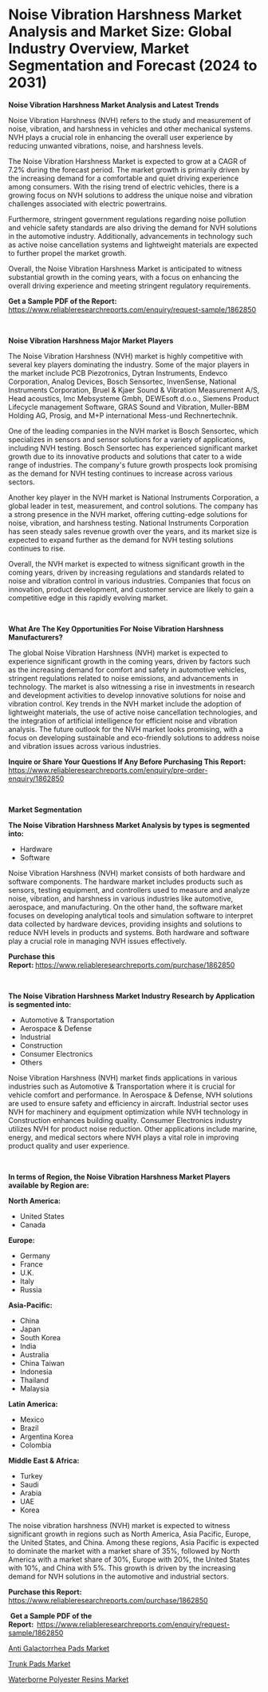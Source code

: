 <p><h1>Noise Vibration Harshness Market Analysis and Market Size: Global Industry Overview, Market Segmentation and Forecast (2024 to 2031)</h1></p><p><strong>Noise Vibration Harshness Market Analysis and Latest Trends</strong></p>
<p><p>Noise Vibration Harshness (NVH) refers to the study and measurement of noise, vibration, and harshness in vehicles and other mechanical systems. NVH plays a crucial role in enhancing the overall user experience by reducing unwanted vibrations, noise, and harshness levels.</p><p>The Noise Vibration Harshness Market is expected to grow at a CAGR of 7.2% during the forecast period. The market growth is primarily driven by the increasing demand for a comfortable and quiet driving experience among consumers. With the rising trend of electric vehicles, there is a growing focus on NVH solutions to address the unique noise and vibration challenges associated with electric powertrains.</p><p>Furthermore, stringent government regulations regarding noise pollution and vehicle safety standards are also driving the demand for NVH solutions in the automotive industry. Additionally, advancements in technology such as active noise cancellation systems and lightweight materials are expected to further propel the market growth.</p><p>Overall, the Noise Vibration Harshness Market is anticipated to witness substantial growth in the coming years, with a focus on enhancing the overall driving experience and meeting stringent regulatory requirements.</p></p>
<p><strong>Get a Sample PDF of the Report:&nbsp;</strong> <a href="https://www.reliableresearchreports.com/enquiry/request-sample/1862850">https://www.reliableresearchreports.com/enquiry/request-sample/1862850</a></p>
<p>&nbsp;</p>
<p><strong>Noise Vibration Harshness Major Market Players</strong></p>
<p><p>The Noise Vibration Harshness (NVH) market is highly competitive with several key players dominating the industry. Some of the major players in the market include PCB Piezotronics, Dytran Instruments, Endevco Corporation, Analog Devices, Bosch Sensortec, InvenSense, National Instruments Corporation, Bruel & Kjaer Sound & Vibration Measurement A/S, Head acoustics, Imc Mebsysteme Gmbh, DEWEsoft d.o.o., Siemens Product Lifecycle management Software, GRAS Sound and Vibration, Muller-BBM Holding AG, Prosig, and M+P international Mess-und Rechnertechnik.</p><p>One of the leading companies in the NVH market is Bosch Sensortec, which specializes in sensors and sensor solutions for a variety of applications, including NVH testing. Bosch Sensortec has experienced significant market growth due to its innovative products and solutions that cater to a wide range of industries. The company's future growth prospects look promising as the demand for NVH testing continues to increase across various sectors.</p><p>Another key player in the NVH market is National Instruments Corporation, a global leader in test, measurement, and control solutions. The company has a strong presence in the NVH market, offering cutting-edge solutions for noise, vibration, and harshness testing. National Instruments Corporation has seen steady sales revenue growth over the years, and its market size is expected to expand further as the demand for NVH testing solutions continues to rise.</p><p>Overall, the NVH market is expected to witness significant growth in the coming years, driven by increasing regulations and standards related to noise and vibration control in various industries. Companies that focus on innovation, product development, and customer service are likely to gain a competitive edge in this rapidly evolving market.</p></p>
<p>&nbsp;</p>
<p><strong>What Are The Key Opportunities For Noise Vibration Harshness Manufacturers?</strong></p>
<p><p>The global Noise Vibration Harshness (NVH) market is expected to experience significant growth in the coming years, driven by factors such as the increasing demand for comfort and safety in automotive vehicles, stringent regulations related to noise emissions, and advancements in technology. The market is also witnessing a rise in investments in research and development activities to develop innovative solutions for noise and vibration control. Key trends in the NVH market include the adoption of lightweight materials, the use of active noise cancellation technologies, and the integration of artificial intelligence for efficient noise and vibration analysis. The future outlook for the NVH market looks promising, with a focus on developing sustainable and eco-friendly solutions to address noise and vibration issues across various industries.</p></p>
<p><strong>Inquire or Share Your Questions If Any Before Purchasing This Report:</strong> <a href="https://www.reliableresearchreports.com/enquiry/pre-order-enquiry/1862850">https://www.reliableresearchreports.com/enquiry/pre-order-enquiry/1862850</a></p>
<p>&nbsp;</p>
<p><strong>Market Segmentation</strong></p>
<p><strong>The Noise Vibration Harshness Market Analysis by types is segmented into:</strong></p>
<p><ul><li>Hardware</li><li>Software</li></ul></p>
<p><p>Noise Vibration Harshness (NVH) market consists of both hardware and software components. The hardware market includes products such as sensors, testing equipment, and controllers used to measure and analyze noise, vibration, and harshness in various industries like automotive, aerospace, and manufacturing. On the other hand, the software market focuses on developing analytical tools and simulation software to interpret data collected by hardware devices, providing insights and solutions to reduce NVH levels in products and systems. Both hardware and software play a crucial role in managing NVH issues effectively.</p></p>
<p><strong>Purchase this Report:&nbsp;</strong><a href="https://www.reliableresearchreports.com/purchase/1862850">https://www.reliableresearchreports.com/purchase/1862850</a></p>
<p>&nbsp;</p>
<p><strong>The Noise Vibration Harshness Market Industry Research by Application is segmented into:</strong></p>
<p><ul><li>Automotive & Transportation</li><li>Aerospace & Defense</li><li>Industrial</li><li>Construction</li><li>Consumer Electronics</li><li>Others</li></ul></p>
<p><p>Noise Vibration Harshness (NVH) market finds applications in various industries such as Automotive & Transportation where it is crucial for vehicle comfort and performance. In Aerospace & Defense, NVH solutions are used to ensure safety and efficiency in aircraft. Industrial sector uses NVH for machinery and equipment optimization while NVH technology in Construction enhances building quality. Consumer Electronics industry utilizes NVH for product noise reduction. Other applications include marine, energy, and medical sectors where NVH plays a vital role in improving product quality and user experience.</p></p>
<p>&nbsp;</p>
<p><strong>In terms of Region, the Noise Vibration Harshness Market Players available by Region are:</strong></p>
<p>
    <p> <strong> North America: </strong>
        <ul>
            <li>United States</li>
            <li>Canada</li>
        </ul>
        </p> 
    <p> <strong> Europe: </strong>
        <ul>
            <li>Germany</li>
            <li>France</li>
            <li>U.K.</li>
            <li>Italy</li>
            <li>Russia</li>
        </ul>
        </p> 
    <p> <strong> Asia-Pacific: </strong>
        <ul>
            <li>China</li>
            <li>Japan</li>
            <li>South Korea</li>
            <li>India</li>
            <li>Australia</li>
            <li>China Taiwan</li>
            <li>Indonesia</li>
            <li>Thailand</li>
            <li>Malaysia</li>
        </ul>
        </p> 
    <p> <strong> Latin America: </strong>
        <ul>
            <li>Mexico</li>
            <li>Brazil</li>
            <li>Argentina Korea</li>
            <li>Colombia</li>
        </ul>
        </p> 
    <p> <strong> Middle East & Africa: </strong>
        <ul>
            <li>Turkey</li>
            <li>Saudi</li>
            <li>Arabia</li>
            <li>UAE</li>
            <li>Korea</li>
        </ul>
    </p>
    </p>
<p><p>The noise vibration harshness (NVH) market is expected to witness significant growth in regions such as North America, Asia Pacific, Europe, the United States, and China. Among these regions, Asia Pacific is expected to dominate the market with a market share of 35%, followed by North America with a market share of 30%, Europe with 20%, the United States with 10%, and China with 5%. This growth is driven by the increasing demand for NVH solutions in the automotive and industrial sectors.</p></p>
<p><strong>Purchase this Report: </strong><a href="https://www.reliableresearchreports.com/purchase/1862850">https://www.reliableresearchreports.com/purchase/1862850</a></p>
<p>&nbsp;<strong>Get a Sample PDF of the Report:&nbsp;&nbsp;</strong><a href="https://www.reliableresearchreports.com/enquiry/request-sample/1862850">https://www.reliableresearchreports.com/enquiry/request-sample/1862850</a></p>
<p><strong></strong></p>
<p><p><a href="https://view.publitas.com/reportprime-1/anti-galactorrhea-pads-market-research-report-provides-thorough-industry-overview-which-offers-an-in-depth-analysis-of-product-trends-and-new-market-divisions/">Anti Galactorrhea Pads Market</a></p><p><a href="https://view.publitas.com/reportprime-1/trunk-pads-market-research-report-unlocks-analysis-on-the-market-financial-status-market-size-and-market-revenue-upto-2030/">Trunk Pads Market</a></p><p><a href="https://view.publitas.com/reportprime-1/waterborne-polyester-resins-market-size-growth-and-forecast-from-2023-2030/">Waterborne Polyester Resins Market</a></p></p>